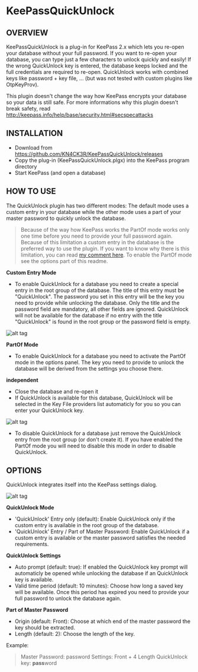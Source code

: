KeePassQuickUnlock
=================================

OVERVIEW
-----
KeePassQuickUnlock is a plug-in for KeePass 2.x which lets you re-open your database without your full password.
If you want to re-open your database, you can type just a few characters to unlock quickly and easily!
If the wrong QuickUnlock key is entered, the database keeps locked and the full credentials are required to re-open.
QuickUnlock works with combined keys like password + key file, ... (but was not tested with custom plugins like OtpKeyProv).

This plugin doesn't change the way how KeePass encrypts your database so your data is still safe.
For more informations why this plugin doesn't break safety, read http://keepass.info/help/base/security.html#secspecattacks

INSTALLATION
-----
- Download from https://github.com/KN4CK3R/KeePassQuickUnlock/releases
- Copy the plug-in (KeePassQuickUnlock.plgx) into the KeePass program directory
- Start KeePass (and open a database)

HOW TO USE
-----
The QuickUnlock plugin has two different modes: The default mode uses a custom entry in your database while the other mode uses a part of your master password to quickly unlock the database.

> Because of the way how KeePass works the PartOf mode works only one time before you need to provide your full password again. Because of this limitation a custom entry in the database is the preferred way to use the plugin.
> If you want to know why there is this limitation, you can read [my comment here](https://github.com/KN4CK3R/KeePassQuickUnlock/issues/7#issuecomment-232715543).
> To enable the PartOf mode see the options part of this readme.

**Custom Entry Mode**

- To enable QuickUnlock for a database you need to create a special entry in the root group of the database. The title of this entry must be "QuickUnlock". The password you set in this entry will be the key you need to provide while unlocking the database. Only the title and the password field are mandatory, all other fields are ignored. QuickUnlock will not be available for the database if no entry with the title "QuickUnlock" is found in the root group or the password field is empty.

![alt tag](https://abload.de/img/quickunlock11msja.jpg)

**PartOf Mode**

- To enable QuickUnlock for a database you need to activate the PartOf mode in the options panel. The key you need to provide to unlock the database will be derived from the settings you choose there.

**independent**

- Close the database and re-open it
- If QuickUnlock is available for this database, QuickUnlock will be selected in the Key File providers list automaticly for you so you can enter your QuickUnlock key.

![alt tag](https://abload.de/img/quickunlock_keypromptdmsro.jpg)

- To disable QuickUnlock for a database just remove the QuickUnlock entry from the root group (or don't create it). If you have enabled the PartOf mode you will need to disable this mode in order to disable QuickUnlock.

OPTIONS
-----
QuickUnlock integrates itself into the KeePass settings dialog.

![alt tag](https://abload.de/img/quickunlock_optionsqgahv.jpg)

**QuickUnlock Mode**
- 'QuickUnlock' Entry only (default): Enable QuickUnlock only if the custom entry is available in the root group of the database.
- 'QuickUnlock' Entry / Part of Master Password: Enable QuickUnlock if a custom entry is available or the master password satisfies the needed requirements.

**QuickUnlock Settings**
- Auto prompt (default: true): If enabled the QuickUnlock key prompt will automaticly be opened while unlocking the database if an QuickUnlock key is available.
- Valid time period (default: 10 minutes): Choose how long a saved key will be available. Once this period has expired you need to provide your full password to unlock the database again.

**Part of Master Password**
- Origin (default: Front): Choose at which end of the master password the key should be extracted.
- Length (default: 2): Choose the length of the key.

Example:
> Master Password: password
> Settings: Front + 4 Length
> QuickUnlock key: **pass**word